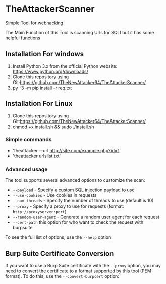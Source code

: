 # TheAttackerScanner
Simple Tool for webhacking 

The Main Function of this Tool is scanning Urls for SQLI but it has  some helpful functions

## Installation For windows

1. Install Python 3.x from the official Python website: https://www.python.org/downloads/
2. Clone this repository using Git:https://github.com/TheNewAttacker64/TheAttackerScanner/
3. py -3 -m pip install -r req.txt


## Installation For Linux

1. Clone this repository using Git:https://github.com/TheNewAttacker64/TheAttackerScanner/
2. chmod +x install.sh && sudo ./install.sh

### Simple commands
 
- 'theattacker --url http://site.com/example.php?id=1'
- 'theattacker urlslist.txt'

### Advanced usage

The tool supports several advanced options to customize the scan:

- `--payload` - Specify a custom SQL injection payload to use
- `--use-cookies` - Use cookies in requests
- `--num-threads` - Specify the number of threads to use (default is 10)
- `--proxy` - Specify a proxy to use for requests (format: `http://proxyserver:port`)
- `--random-user-agent` - Generate a random user agent for each request
- `--cert-path` this option for who want to check the request with burpsuite

To see the full list of options, use the `--help` option:

## Burp Suite Certificate Conversion

If you want to use a Burp Suite certificate with the `--proxy` option, you may need to convert the certificate to a format supported by this tool (PEM format). To do this, use the `--convert-burpcert` option:

